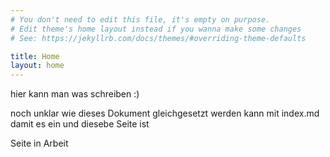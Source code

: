 ```yaml
---
# You don't need to edit this file, it's empty on purpose.
# Edit theme's home layout instead if you wanna make some changes
# See: https://jekyllrb.com/docs/themes/#overriding-theme-defaults

title: Home
layout: home
---
```


hier kann man was schreiben :)

noch unklar wie dieses Dokument gleichgesetzt werden kann mit index.md
damit es ein und diesebe Seite ist

Seite in Arbeit
